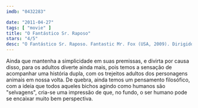 ```yaml
---
imdb: "0432283"

date: "2011-04-27"
tags: [ "movie" ]
title: "O Fantástico Sr. Raposo"
stars: "4/5"
desc: "O Fantástico Sr. Raposo. Fantastic Mr. Fox (USA, 2009). Dirigido por Wes Anderson. Escrito por Roald Dahl, Wes Anderson, Noah Baumbach. Com George Clooney, Meryl Streep, Jason Schwartzman, Bill Murray, Wallace Wolodarsky, Eric Chase Anderson, Michael Gambon, Willem Dafoe, Owen Wilson."
---
```

Ainda que mantenha a simplicidade em suas premissas, e divirta por causa disso, para os adultos diverte ainda mais, pois temos a sensação de acompanhar uma história dupla, com os trejeitos adultos dos personagens animais em nossa volta. De quebra, ainda temos um pensamento filosófico, com a ideia que todos aqueles bichos agindo como humanos são "selvagens", cria-se uma impressão de que, no fundo, o ser humano pode se encaixar muito bem perspectiva.
